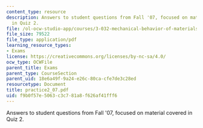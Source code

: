 ```yaml
---
content_type: resource
description: Answers to student questions from Fall '07, focused on material covered
  in Quiz 2.
file: /ol-ocw-studio-app/courses/3-032-mechanical-behavior-of-materials-fall-2007/f9b0f57e5063c3c781a8f626af41fff6_practice2_07.pdf
file_size: 79522
file_type: application/pdf
learning_resource_types:
- Exams
license: https://creativecommons.org/licenses/by-nc-sa/4.0/
ocw_type: OCWFile
parent_title: Exams
parent_type: CourseSection
parent_uid: 18e6a49f-9a24-e26c-80ca-cfe7de3c28ed
resourcetype: Document
title: practice2_07.pdf
uid: f9b0f57e-5063-c3c7-81a8-f626af41fff6
---
```

Answers to student questions from Fall '07, focused on material covered in Quiz 2.